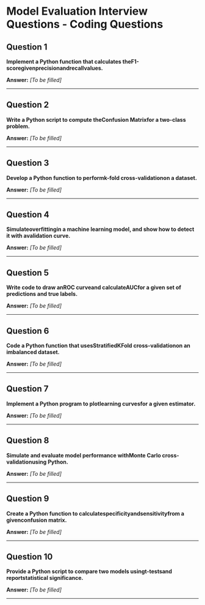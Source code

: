 # Model Evaluation Interview Questions - Coding Questions

## Question 1

**Implement a Python function that calculates theF1-scoregivenprecisionandrecallvalues.**

**Answer:** _[To be filled]_

---

## Question 2

**Write a Python script to compute theConfusion Matrixfor a two-class problem.**

**Answer:** _[To be filled]_

---

## Question 3

**Develop a Python function to performk-fold cross-validationon a dataset.**

**Answer:** _[To be filled]_

---

## Question 4

**Simulateoverfittingin a machine learning model, and show how to detect it with avalidation curve.**

**Answer:** _[To be filled]_

---

## Question 5

**Write code to draw anROC curveand calculateAUCfor a given set of predictions and true labels.**

**Answer:** _[To be filled]_

---

## Question 6

**Code a Python function that usesStratifiedKFold cross-validationon an imbalanced dataset.**

**Answer:** _[To be filled]_

---

## Question 7

**Implement a Python program to plotlearning curvesfor a given estimator.**

**Answer:** _[To be filled]_

---

## Question 8

**Simulate and evaluate model performance withMonte Carlo cross-validationusing Python.**

**Answer:** _[To be filled]_

---

## Question 9

**Create a Python function to calculatespecificityandsensitivityfrom a givenconfusion matrix.**

**Answer:** _[To be filled]_

---

## Question 10

**Provide a Python script to compare two models usingt-testsand reportstatistical significance.**

**Answer:** _[To be filled]_

---

